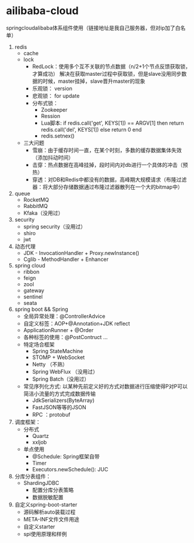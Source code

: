 # ailibaba-cloud
springcloudalibaba体系组件使用（链接地址是我自己服务器，但对ip加了白名单）

1. redis
    - cache
    - lock
      - RedLock：使用多个互不关联的节点数据（n/2+1个节点反馈获取锁，才算成功）
                  解决在获取master过程中获取锁，但是slave没用同步数据的时候，master挂掉，slave晋升master的现象
      - 乐观锁： version
      - 悲观锁： for update
      - 分布式锁：
        - Zookeeper
        - Ression
        - Lua脚本: if redis.call('get', KEYS[1]) == ARGV[1] then return redis.call('del', KEYS[1]) else return 0 end
        - redis.setnex()
    - 三大问题
       - 雪崩：由于缓存时间一直，在某个时刻，多数的缓存数据集体失效（添加抖动时间）
       - 击穿：热点数据在高峰挂掉，段时间内对db进行一个具体的冲击（预热）
       - 穿透：对DB和Redis中都没有的数据，高峰期大规模请求（布隆过滤器：将大部分存储数据通过布隆过滤器散列在一个大的bitmap中）
2. queue
    - RocketMQ
    - RabbitMQ
    - Kfaka（没用过）
3. security
    - spring security（没用过）
    - shiro
    - jwt
4. 动态代理
    - JDK - InvocationHandler + Proxy.newInstance()
    - Cglib - MethodHandler + Enhancer
5. spring cloud
    - ribbon
    - feign
    - zool
    - gateway
    - sentinel
    - seata
6. spring boot && Spring
    - 全局异常处理：@ControllerAdvice
    - 自定义标签：AOP+@Annotation+JDK reflect
    - ApplicationRunner + @Order
    - 各种标签的使用：@PostContruct ...
    - 特定场合框架
        - Spring StateMachine
        - STOMP + WebSocket
        - Netty （不熟）
        - Spring WebFlux （没用过）
        - Spring Batch（没用过）
    - 常见序列化方式: 以某种先前定义好的方式对数据进行压缩使得P对P可以简洁小流量的方式完成数据传输
        - JdkSerializers(ByteArray)
        - FastJSON等等的JSON
        - RPC ：protobuf
7. 调度框架：
    - 分布式
      - Quartz
      - xxljob
    - 单点使用
      - @Schedule: Spring框架自带
      - Timer
      - Executors.newSchedule(): JUC
8. 分库分表组件：
    - ShardingJDBC
        - 配置分库分表策略
        - 数据脱敏配置         
9. 自定义spring-boot-starter
    - 源码解析auto装载过程
    - META-INF文件文件用途
    - 自定义starter
    - spi使用原理和样例
